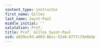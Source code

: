 ```yaml
---
content_type: instructor
first_name: Gilles
last_name: Saint-Paul
middle_initial: ''
salutation: Prof.
title: Prof. Gilles Saint-Paul
uid: e029ec93-a803-8bcc-52a9-6777c73e6b3e
---
```

